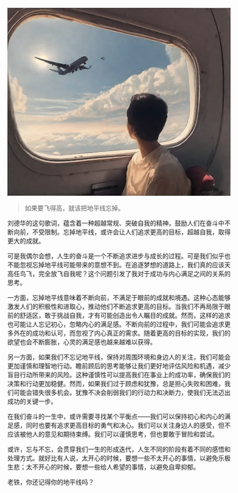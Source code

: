![image](./img/banners/HaiJiDeNiDeDiPingXianMe.png)
>如果要飞得高，就该把地平线忘掉。

刘德华的这句歌词，蕴含着一种超越常规、突破自我的精神，鼓励人们在奋斗中不断向前，不受限制。忘掉地平线，或许会让人们追求更高的目标，超越自我，取得更大的成就。

可是我偶尔会想，人生的奋斗是一个不断追求进步与成长的过程。可是我们似乎也不能忽视忘掉地平线可能带来的意想不到。在追逐梦想的道路上，我们真的应该天高任鸟飞，完全放飞自我呢？这个问题引发了我对于成功与内心满足之间的关系的思考。

一方面，忘掉地平线意味着不断向前，不满足于眼前的成就和境遇。这种心态能够激发人们的积极性和进取心，推动他们不断追求更高的目标。当我们不再局限于眼前的舒适区，敢于挑战自我，才有可能创造出令人瞩目的成就。然而，这样的追求也可能让人忘记初心，忽略内心的满足感。不断向前的过程中，我们可能会追求更多外在的成功和认可，而忽视了内心真正的需求。随着更高的目标的实现，我们的欲望也会不断膨胀，心灵的满足感也越来越难以获得。

另一方面，如果我们不忘记地平线，保持对周围环境和身边人的关注，我们可能会更加谨慎和理智地行动。瞻前顾后的思考能够让我们更好地评估风险和机遇，减少盲目行动所带来的风险。这种谨慎性可以提高我们在事业上的成功率，确保我们的决策和行动更加稳健。然而，如果我们过于顾虑和犹豫，总是担心失败和困难，我们可能会错失很多机会。犹豫不决会削弱我们的行动力和决断力，使我们无法迈出成功的关键一步。

在我们奋斗的一生中，或许需要寻找某个平衡点——我们可以保持初心和内心的满足感，同时也要有追求更高目标的勇气和决心。我们可以关注身边人的感受，但不应该被他人的意见和期待束缚。我们可以谨慎思考，但也要敢于冒险和尝试。

或许，忘与不忘，会贯穿我们一生的形成迭代，人生不同的阶段有着不同的感悟和处理方式。就好比有人说，太开心的时候，要想一些不太开心的事情，以避免乐极生悲；太不开心的时候，要想一些给人希望的事情，以避免自卑抑郁。

老铁，你还记得你的地平线吗？